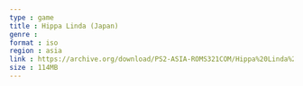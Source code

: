 ```yaml
---
type : game
title : Hippa Linda (Japan)
genre : 
format : iso
region : asia
link : https://archive.org/download/PS2-ASIA-ROMS321COM/Hippa%20Linda%20%28Japan%29.7z
size : 114MB
---
```

